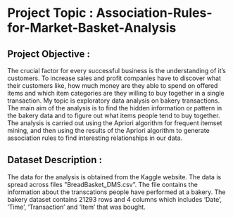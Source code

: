 # Project Topic : Association-Rules-for-Market-Basket-Analysis

## Project Objective :
The crucial factor for every successful business is the understanding of it’s customers. To increase sales and profit companies have to discover what their customers like, how much money are they able to spend on offered items and which item categories are they willing to buy together in a single transaction. My topic is exploratory data analysis on bakery transactions. The main aim of the analysis is to find the hidden information or pattern in the bakery data and to figure out what items people tend to buy together. The analysis is carried out using the Apriori algorithm for frequent itemset mining, and then using the results of the Apriori algorithm to generate association rules to find interesting relationships in our data.

## Dataset Description : 
The data for the analysis is obtained from the Kaggle website. The data is spread across files "BreadBasket_DMS.csv”. The file contains the information about the transcations people have performed at a bakery. The bakery dataset contains 21293 rows and 4 columns which includes ‘Date’, ‘Time’, ‘Transaction’ and ‘Item’ that was bought.

